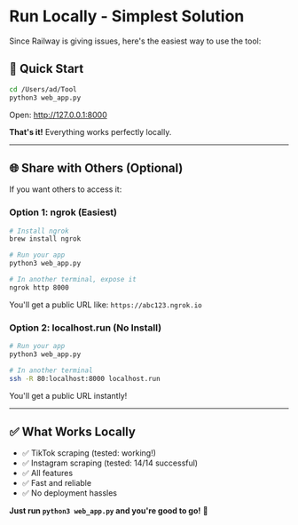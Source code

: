 # Run Locally - Simplest Solution

Since Railway is giving issues, here's the easiest way to use the tool:

## 🚀 Quick Start

```bash
cd /Users/ad/Tool
python3 web_app.py
```

Open: http://127.0.0.1:8000

**That's it!** Everything works perfectly locally.

---

## 🌐 Share with Others (Optional)

If you want others to access it:

### Option 1: ngrok (Easiest)
```bash
# Install ngrok
brew install ngrok

# Run your app
python3 web_app.py

# In another terminal, expose it
ngrok http 8000
```

You'll get a public URL like: `https://abc123.ngrok.io`

### Option 2: localhost.run (No Install)
```bash
# Run your app
python3 web_app.py

# In another terminal
ssh -R 80:localhost:8000 localhost.run
```

You'll get a public URL instantly!

---

## ✅ What Works Locally

- ✅ TikTok scraping (tested: working!)
- ✅ Instagram scraping (tested: 14/14 successful)
- ✅ All features
- ✅ Fast and reliable
- ✅ No deployment hassles

**Just run `python3 web_app.py` and you're good to go!** 🎉

